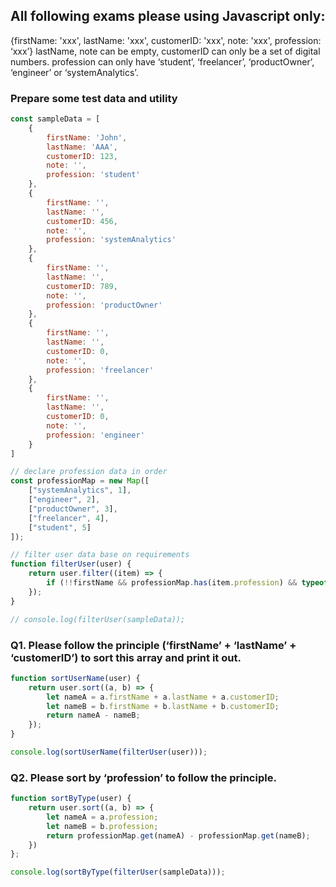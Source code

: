 ##  All following exams please using Javascript only:

{firstName: 'xxx', lastName: 'xxx', customerID: 'xxx', note: 'xxx', 
profession: ‘xxx’}
lastName, note can be empty, customerID can only be a set of digital 
numbers.
profession can only have ‘student’, ‘freelancer’, ‘productOwner’, 
‘engineer’ or ‘systemAnalytics’.


### Prepare some test data and utility

```js
const sampleData = [
    {
        firstName: 'John',
        lastName: 'AAA',
        customerID: 123,
        note: '',
        profession: 'student'
    },
    {
        firstName: '',
        lastName: '',
        customerID: 456,
        note: '',
        profession: 'systemAnalytics'
    },
    {
        firstName: '',
        lastName: '',
        customerID: 789,
        note: '',
        profession: 'productOwner'
    },
    {
        firstName: '',
        lastName: '',
        customerID: 0,
        note: '',
        profession: 'freelancer'
    },
    {
        firstName: '',
        lastName: '',
        customerID: 0,
        note: '',
        profession: 'engineer'
    }
]

// declare profession data in order
const professionMap = new Map([
    ["systemAnalytics", 1],
    ["engineer", 2],
    ["productOwner", 3],
    ["freelancer", 4],
    ["student", 5]
]);

// filter user data base on requirements
function filterUser(user) {
    return user.filter((item) => {
        if (!!firstName && professionMap.has(item.profession) && typeof item.customerID === 'number') return item;
    });
}

// console.log(filterUser(sampleData));

```
### Q1. Please follow the principle (‘firstName’ + ‘lastName’ + ‘customerID’) to sort this array and print it out.

``` js
function sortUserName(user) {
    return user.sort((a, b) => {
        let nameA = a.firstName + a.lastName + a.customerID;
        let nameB = b.firstName + b.lastName + b.customerID;
        return nameA - nameB;
    });
}

console.log(sortUserName(filterUser(user)));
```

### Q2. Please sort by ‘profession’ to follow the principle.

```js
function sortByType(user) {
    return user.sort((a, b) => {
        let nameA = a.profession;
        let nameB = b.profession;
        return professionMap.get(nameA) - professionMap.get(nameB);
    })
};

console.log(sortByType(filterUser(sampleData)));

```